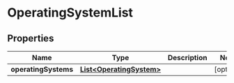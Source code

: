 
# OperatingSystemList

## Properties
Name | Type | Description | Notes
------------ | ------------- | ------------- | -------------
**operatingSystems** | [**List&lt;OperatingSystem&gt;**](OperatingSystem.md) |  |  [optional]



